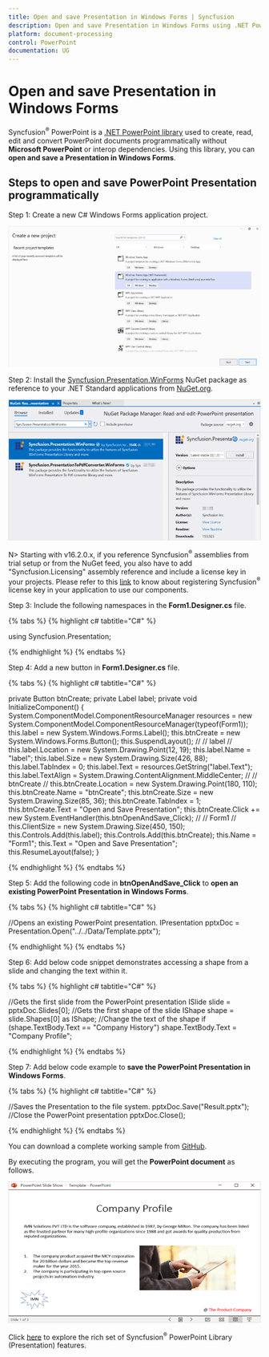 ```yaml
---
title: Open and save Presentation in Windows Forms | Syncfusion
description: Open and save Presentation in Windows Forms using .NET PowerPoint library (Presentation) without Microsoft PowerPoint or interop dependencies.
platform: document-processing
control: PowerPoint
documentation: UG
---
```


# Open and save Presentation in Windows Forms

Syncfusion<sup>&reg;</sup> PowerPoint is a [.NET PowerPoint library](https://www.syncfusion.com/document-processing/powerpoint-framework/net) used to create, read, edit and convert PowerPoint documents programmatically without **Microsoft PowerPoint** or interop dependencies. Using this library, you can **open and save a Presentation in Windows Forms**.

## Steps to open and save PowerPoint Presentation programmatically

Step 1: Create a new C# Windows Forms application project.

![Create Windows Forms project](Workingwith-Windows/Project-Open-and-Save.png)

Step 2: Install the [Syncfusion.Presentation.WinForms](https://www.nuget.org/packages/Syncfusion.Presentation.WinForms/) NuGet package as reference to your .NET Standard applications from [NuGet.org](https://www.nuget.org/).

![Install Syncfusion.Presentation.WinForms Nuget Package](Workingwith-Windows/Nuget-Package-Open-and-Save.png)

N> Starting with v16.2.0.x, if you reference Syncfusion<sup>&reg;</sup> assemblies from trial setup or from the NuGet feed, you also have to add "Syncfusion.Licensing" assembly reference and include a license key in your projects. Please refer to this [link](https://help.syncfusion.com/common/essential-studio/licensing/overview) to know about registering Syncfusion<sup>&reg;</sup> license key in your application to use our components.

Step 3: Include the following namespaces in the **Form1.Designer.cs** file.

{% tabs %}
{% highlight c# tabtitle="C#" %}

using Syncfusion.Presentation;

{% endhighlight %}
{% endtabs %}

Step 4: Add a new button in **Form1.Designer.cs** file.

{% tabs %}
{% highlight c# tabtitle="C#" %}

private Button btnCreate;
private Label label;
private void InitializeComponent()
{
    System.ComponentModel.ComponentResourceManager resources = new System.ComponentModel.ComponentResourceManager(typeof(Form1));
    this.label = new System.Windows.Forms.Label();
    this.btnCreate = new System.Windows.Forms.Button();
    this.SuspendLayout();
    // 
    // label
    // 
    this.label.Location = new System.Drawing.Point(12, 19);
    this.label.Name = "label";
    this.label.Size = new System.Drawing.Size(426, 88);
    this.label.TabIndex = 0;
    this.label.Text = resources.GetString("label.Text");
    this.label.TextAlign = System.Drawing.ContentAlignment.MiddleCenter;
    // 
    // btnCreate
    // 
    this.btnCreate.Location = new System.Drawing.Point(180, 110);
    this.btnCreate.Name = "btnCreate";
    this.btnCreate.Size = new System.Drawing.Size(85, 36);
    this.btnCreate.TabIndex = 1;
    this.btnCreate.Text = "Open and Save Presentation";
    this.btnCreate.Click += new System.EventHandler(this.btnOpenAndSave_Click);
    // 
    // Form1
    // 
    this.ClientSize = new System.Drawing.Size(450, 150);
    this.Controls.Add(this.label);
    this.Controls.Add(this.btnCreate);
    this.Name = "Form1";
    this.Text = "Open and Save Presentation";
    this.ResumeLayout(false);
}

{% endhighlight %}
{% endtabs %}

Step 5: Add the following code in **btnOpenAndSave_Click** to **open an existing PowerPoint Presentation in Windows Forms**.

{% tabs %}
{% highlight c# tabtitle="C#" %}

//Opens an existing PowerPoint presentation.
IPresentation pptxDoc = Presentation.Open("../../Data/Template.pptx");

{% endhighlight %}
{% endtabs %}

Step 6: Add below code snippet demonstrates accessing a shape from a slide and changing the text within it.

{% tabs %}
{% highlight c# tabtitle="C#" %}

//Gets the first slide from the PowerPoint presentation
ISlide slide = pptxDoc.Slides[0];
//Gets the first shape of the slide
IShape shape = slide.Shapes[0] as IShape;
//Change the text of the shape
if (shape.TextBody.Text == "Company History")
    shape.TextBody.Text = "Company Profile";

{% endhighlight %}
{% endtabs %}

Step 7: Add below code example to **save the PowerPoint Presentation in Windows Forms**.

{% tabs %}
{% highlight c# tabtitle="C#" %}

//Saves the Presentation to the file system.
pptxDoc.Save("Result.pptx");
//Close the PowerPoint presentation
pptxDoc.Close();

{% endhighlight %}
{% endtabs %}

You can download a complete working sample from [GitHub](https://github.com/SyncfusionExamples/PowerPoint-Examples/tree/master/Read-and-save-PowerPoint-presentation/Open-and-save-PowerPoint/Windows-Forms).

By executing the program, you will get the **PowerPoint document** as follows.

![Windows Forms output PowerPoint document](Workingwith-Core/Open-and-Save-output-image.png)

Click [here](https://www.syncfusion.com/document-processing/powerpoint-framework/net) to explore the rich set of Syncfusion<sup>&reg;</sup> PowerPoint Library (Presentation) features.
